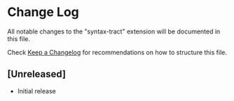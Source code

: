 # Change Log

All notable changes to the "syntax-tract" extension will be documented in this file.

Check [Keep a Changelog](http://keepachangelog.com/) for recommendations on how to structure this file.

## [Unreleased]

- Initial release
